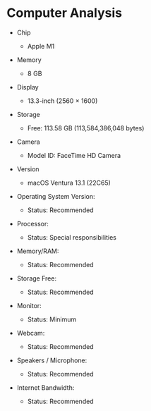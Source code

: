 # Computer Analysis

- Chip
  - Apple M1
- Memory
  - 8 GB
- Display
  - 13.3-inch (2560 × 1600)
- Storage
  - Free: 113.58 GB (113,584,386,048 bytes)
- Camera
  - Model ID: FaceTime HD Camera
- Version
  - macOS Ventura 13.1 (22C65)

- Operating System Version:
  - Status: Recommended
- Processor:
  - Status: Special responsibilities
- Memory/RAM:
  - Status: Recommended
- Storage Free:
  - Status: Recommended
- Monitor:
  - Status: Minimum
- Webcam:
  - Status: Recommended
- Speakers / Microphone:
  - Status: Recommended
- Internet Bandwidth:
  - Status: Recommended
